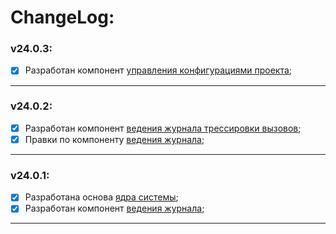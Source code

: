 # ChangeLog:

### v24.0.3:
- [x] Разработан компонент [управления конфигурациями проекта](src/core/components/configurator/configurator.go);

---

### v24.0.2:
- [x] Разработан компонент [ведения журнала трессировки вызовов](src/core/components/tracer/tracer.go);
- [x] Правки по компоненту [ведения журнала](src/core/components/logger/logger.go);

---

### v24.0.1:
- [x] Разработана основа [ядра системы](src/core/core.go);
- [x] Разработан компонент [ведения журнала](src/core/components/logger/logger.go);

---